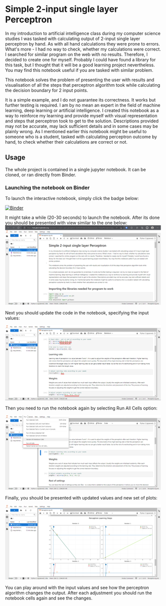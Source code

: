 # Simple 2-input single layer Perceptron

In my introduction to artificial intelligence class during my computer science studies I was tasked with calculating output of 2-input single layer perceptron by hand. As with all hand calculations they were prone to errors. What's more - I had no way to check, whether my calculations were correct. I searched for similar program on the web with no results. Therefore, I decided to create one for myself. Probably I could have found a library for this task, but I thought that it will be a good learning project nevertheless. You may find this notebook useful if you are tasked with similar problem.

This notebook solves the problem of presenting the user with results and visualisation of all the steps that perceptron algorithm took while calculating the decision boundary for 2 input points.

 It is a simple example, and I do not guarantee its correctness. It works but further testing is required. I am by no mean an expert in the field of machine learning, deep learning or artificial intelligence. I created this notebook as a way to reinforce my learning and provide myself with visual representation and steps that perceptron took to get to the solution. Descriptions provided may not be accurate, may lack sufficient details and in some cases may be plainly wrong.  As I mentioned earlier this notebook might be useful to someone who is a student, tasked with calculating perceptron outcome by hand, to check whether their calculations are correct or not.

## Usage

The whole project is contained in a single jupyter notebook.
It can be cloned, or ran directly from Binder.

### Launching the notebook on Binder

To launch the interactive notebook, simply click the badge below:

[![Binder](https://mybinder.org/badge_logo.svg)](https://hub.gke2.mybinder.org/user/kielx-2-input-s-ayer-perceptron-2zr03o95/lab/workspaces/auto-T/tree/Perceptron.ipynb)

It might take a while (20-30 seconds) to launch the notebook.
After its done you should be presented with view similar to the one below:
![Launched notebook](https://raw.githubusercontent.com/Kielx/2-Input-Single-Layer-Perceptron/da6a31a0ae57329f2f873c8e248db1dbfae8dcab/screenshots/Instruction1.png)

Next you should update the code in the notebook, specifying the input values:

![Adjusting input values](https://github.com/Kielx/2-Input-Single-Layer-Perceptron/blob/da6a31a0ae57329f2f873c8e248db1dbfae8dcab/screenshots/Instruction2.png?raw=true)

Then you need to run the notebook again by selecting Run All Cells option:

![Running the notebook](https://github.com/Kielx/2-Input-Single-Layer-Perceptron/blob/master/screenshots/Instruction3.png?raw=true)

Finally, you should be presented with updated values and new set of plots:

![Final result](https://github.com/Kielx/2-Input-Single-Layer-Perceptron/blob/master/screenshots/Instruction4.png?raw=true)

You can play around with the input values and see how the perceptron algorithm changes the output. After each adjustment you should run the notebook cells again and see the changes.